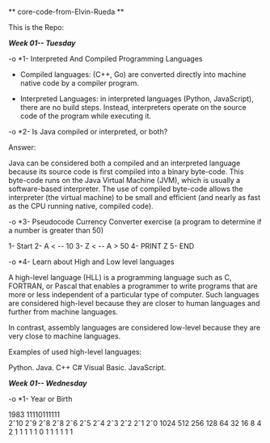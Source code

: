 ** core-code-from-Elvin-Rueda **

This is the Repo:

****_Week 01-- Tuesday_****


-o *1- Interpreted And Compiled Programming Languages

* Compiled languages: (C++, Go) are converted directly into machine native code by a compiler program.

* Interpreted Languages: in interpreted languages (Python, JavaScript), there are no build steps. Instead, interpreters operate on the source code of the program while executing it.


-o *2- Is Java compiled or interpreted, or both? 

Answer:

Java can be considered both a compiled and an interpreted language because its source code is first compiled into a binary byte-code. This byte-code runs on the Java Virtual Machine (JVM), which is usually a software-based interpreter. The use of compiled byte-code allows the interpreter (the virtual machine) to be small and efficient (and nearly as fast as the CPU running native, compiled code). 


-o *3- Pseudocode Currency Converter exercise (a program to determine if a number is greater than 50)

   1- Start
   2- A < -- 10
   3- Z < -- A > 50
   4- PRINT Z
   5- END
   

-o *4- Learn about High and Low level languages


A high-level language (HLL) is a programming language such as C, FORTRAN, or Pascal that enables a programmer to write programs that are more or less independent of a particular type of computer. Such languages are considered high-level because they are closer to human languages and further from machine languages.

In contrast, assembly languages are considered low-level because they are very close to machine languages.


Examples of used high-level languages:

Python.
Java.
C++
C#
Visual Basic.
JavaScript.


**_Week 01-- Wednesday_**

-o *1- Year or Birth

1983	11110111111									
2ˆ10	2ˆ9	2ˆ8	2ˆ8	2ˆ6	2ˆ5	2ˆ4	2ˆ3	2ˆ2	2ˆ1	2ˆ0
1024	512	256	128	64	   32	   16	    8	   4	   2	    1
1	    1	    1	    1	    0	    1	   1	    1	   1	   1	    1





   
